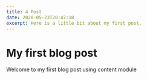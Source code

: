 ```yaml
---
title: 4 Post
date: 2020-05-23T20:47:18
excerpt: Here is a little bit about my first post.
---
```


# My first blog post

Welcome to my first blog post using content module